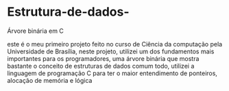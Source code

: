# Estrutura-de-dados-
Árvore binária em C

este é o meu primeiro projeto feito no curso de Ciência da computação pela Universidade de Brasília, neste projeto, utilizei um dos fundamentos mais importantes para os programadores, uma árvore binária que mostra bastante o conceito de estruturas de dados comum todo, utilizei a linguagem de programação C para ter o maior entendimento de ponteiros, alocação de memória e lógica

